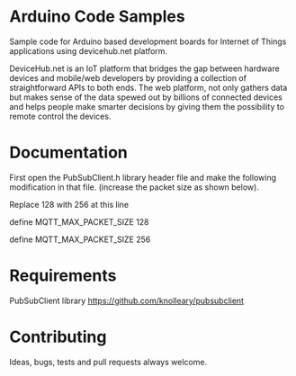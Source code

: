 # Arduino Code Samples 
Sample code for Arduino based development boards for Internet of Things applications using devicehub.net platform.

DeviceHub.net is an IoT platform that bridges the gap between hardware devices and mobile/web developers by providing a collection of straightforward APIs to both ends. The web platform, not only gathers data but makes sense of the data spewed out by billions of connected devices and helps people make smarter decisions by giving them the possibility to remote control the devices.

# Documentation
First open the PubSubClient.h library header file and make the following 
modification in that file. (increase the packet size as shown below). 

Replace 128 with 256 at this line

define MQTT_MAX_PACKET_SIZE 128

define MQTT_MAX_PACKET_SIZE 256

# Requirements
PubSubClient library https://github.com/knolleary/pubsubclient


# Contributing
Ideas, bugs, tests and pull requests always welcome.
